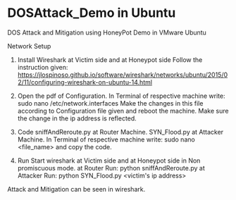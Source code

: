 # DOSAttack_Demo in Ubuntu
DOS Attack and Mitigation using HoneyPot Demo in VMware Ubuntu

Network Setup
1. Install Wireshark at Victim  side and at Honeypot side
      Follow the instruction given:
          https://jlospinoso.github.io/software/wireshark/networks/ubuntu/2015/02/11/configuring-wireshark-on-ubuntu-14.html
2. Open the pdf of Configuration. 
  In Terminal of respective machine write: sudo nano /etc/network.interfaces
  Make the changes in this file according to Configuration file given and reboot the machine.
  Make sure the change in the ip address is reflected.

3. Code
  sniffAndReroute.py at Router Machine.
  SYN_Flood.py at Attacker Machine.
  In Terminal of respective machine write: sudo nano <file_name> and copy the code.
  
 4. Run
 Start wireshark at Victim side and at Honeypot side in Non promiscuous mode.
 at Router Run: python  sniffAndReroute.py
 at Attacker Run: python  SYN_Flood.py <victim's ip address>

Attack and Mitigation can be seen in wireshark.
